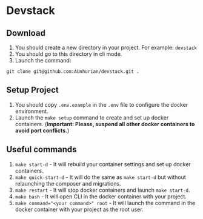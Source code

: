 # Devstack

## Download

1. You should create a new directory in your project. For example: `devstack`
2. You should go to this directory in cli mode.
3. Launch the command:
```
git clone git@github.com:AUnhurian/devstack.git .
```

## Setup Project

1. You should copy `.env.example` in the `.env` file to configure the docker environment.
2. Launch the `make setup` command to create and set up docker containers. (**Important: Please, suspend all other docker containers to avoid port conflicts.**)

## Useful commands

1. `make start-d` - It will rebuild your container settings and set up docker containers.
2. `make quick-start-d` - It will do the same as `make start-d` but without relaunching the composer and migrations.
3. `make restart` - It will stop docker containers and launch `make start-d`.
4. `make bash` - It will open CLI in the docker container with your project.
5. `make command="<your command>" root` - It will launch the command in the docker container with your project as the root user.

